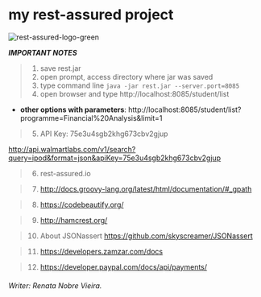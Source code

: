# my rest-assured project
![rest-assured-logo-green](https://user-images.githubusercontent.com/23301330/54575383-2462bb00-49b1-11e9-996b-c4e205a39e23.png)

***IMPORTANT NOTES***

>1) save rest.jar 
>2) open prompt, access directory where jar was saved
>3) type command line  ```java -jar rest.jar --server.port=8085```
>4) open browser and type http://localhost:8085/student/list

- **other options with parameters**: http://localhost:8085/student/list?programme=Financial%20Analysis&limit=1

>5) API Key: 75e3u4sgb2khg673cbv2gjup

http://api.walmartlabs.com/v1/search?query=ipod&format=json&apiKey=75e3u4sgb2khg673cbv2gjup

>6) rest-assured.io

>7) http://docs.groovy-lang.org/latest/html/documentation/#_gpath

>8) https://codebeautify.org/

>9) http://hamcrest.org/

>10) About JSONassert https://github.com/skyscreamer/JSONassert

>11) https://developers.zamzar.com/docs

>12) https://developer.paypal.com/docs/api/payments/


 
###### Writer: *Renata Nobre Vieira*.
